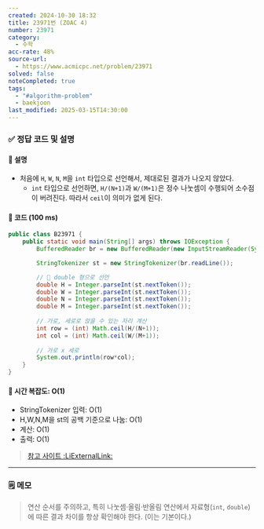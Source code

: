 ```yaml
---
created: 2024-10-30 18:32
title: 23971번 (ZOAC 4)
number: 23971
category:
  - 수학
acc-rate: 48%
source-url:
  - https://www.acmicpc.net/problem/23971
solved: false
noteCompleted: true
tags:
  - "#algorithm-problem"
  - baekjoon
last_modified: 2025-03-15T14:30:00
---
```

### ✅ 정답 코드 및 설명
#### 📝 설명
- 처음에 `H`, `W`, `N`, `M`을 `int` 타입으로 선언해서, 제대로된 결과가 나오지 않았다.
	- `int` 타입으로 선언하면, `H/(N+1)`과 `W/(M+1)`은 정수 나눗셈이 수행되어 소수점이 버려진다. 따라서 `ceil`이 의미가 없게 된다.
#### 📝 코드 (100 ms)
```java
public class B23971 {
    public static void main(String[] args) throws IOException {
        BufferedReader br = new BufferedReader(new InputStreamReader(System.in));

        StringTokenizer st = new StringTokenizer(br.readLine());

		// 📌 double 형으로 선언
        double H = Integer.parseInt(st.nextToken()); 
        double W = Integer.parseInt(st.nextToken());
        double N = Integer.parseInt(st.nextToken());
        double M = Integer.parseInt(st.nextToken());
		
		// 가로, 세로로 앉을 수 있는 자리 계산
        int row = (int) Math.ceil(H/(N+1));
        int col = (int) Math.ceil(W/(M+1));
		
		// 가로 x 세로
        System.out.println(row*col);
    }
}
```
#### 📝 시간 복잡도: O(1)
- StringTokenizer 입력: O(1)
- H,W,N,M을 st의 공백 기준으로 나눔: O(1)
- 계산: O(1)
- 출력: O(1)

> [참고 사이트 :LiExternalLink:](https://iheeeee6-6.tistory.com/44)
---
### 🗒️ 메모 
> 연산 순서를 주의하고, 특히 나눗셈·올림·반올림 연산에서 자료형(`int`, `double`)에 따른 결과 차이를 항상 확인해야 한다. (이는 기본이다.)





